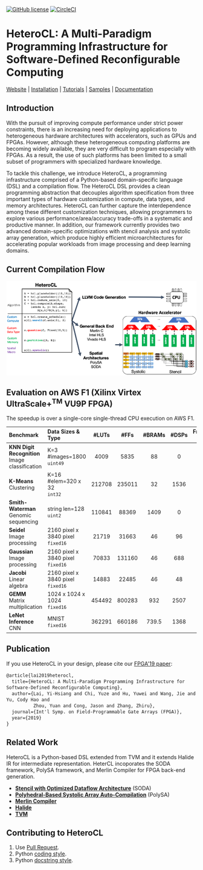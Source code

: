 [![GitHub license](https://dmlc.github.io/img/apache2.svg)](./LICENSE)
[![CircleCI](https://circleci.com/gh/cornell-zhang/heterocl/tree/master.svg?style=svg&circle-token=2b5ee9faf30b94aac41b61032d03e4654a65079d)](https://circleci.com/gh/cornell-zhang/heterocl/tree/master)

HeteroCL: A Multi-Paradigm Programming Infrastructure for Software-Defined Reconfigurable Computing
===================================================================================================

[Website](http://heterocl.csl.cornell.edu/web/index.html) | [Installation](http://heterocl.csl.cornell.edu/doc/installation.html) | [Tutorials](http://heterocl.csl.cornell.edu/doc/tutorials/index.html) | [Samples](http://heterocl.csl.cornell.edu/doc/samples/index.html) | [Documentation](http://heterocl.csl.cornell.edu/doc/index.html)

## Introduction

With the pursuit of improving compute performance under strict power constraints, there is an increasing need for deploying applications to heterogeneous hardware architectures with accelerators, such as GPUs and FPGAs. However, although these heterogeneous computing platforms are becoming widely available, they are very difficult to program especially with FPGAs. As a result, the use of such platforms has been limited to a small subset of programmers with specialized hardware knowledge.

To tackle this challenge, we introduce HeteroCL, a programming infrastructure comprised of a Python-based domain-specific language (DSL) and a compilation flow. The HeteroCL DSL provides a clean programming abstraction that decouples algorithm specification from three important types of hardware customization in compute, data types, and memory architectures. HeteroCL can further capture the interdependence among these different customization techniques, allowing programmers to explore various performance/area/accuracy trade-offs in a systematic and productive manner. In addition, our framework currently provides two advanced domain-specific optimizations with stencil analysis and systolic array generation, which produce highly efficient microarchitectures for accelerating popular workloads from image processing and deep learning domains.

## Current Compilation Flow

![flow](docs/github-flow.png)

## Evaluation on AWS F1 (Xilinx Virtex UltraScale+<sup>TM</sup> VU9P FPGA)
The speedup is over a single-core single-thread CPU execution on AWS F1.

| Benchmark | Data Sizes & Type | #LUTs | #FFs | #BRAMs | #DSPs | Freqency (MHz) | Speedup | Back End |
| :-------- | :---------------- | :----: | :----:| :-----: | :----: | :------------: | :------:| :------: |
| **KNN Digit Recognition**<br/>Image classification | K=3 #images=1800<br/>`uint49` | 4009 | 5835 | 88 | 0 | 250 | 12.5 | General |
| **K-Means**<br/> Clustering | K=16 #elem=320 x 32<br/>`int32` | 212708 | 235011 | 32 | 1536 | 190.6 | 16.0 | General |
| **Smith-Waterman**<br/> Genomic sequencing | string len=128<br/>`uint2` | 110841 | 88369 | 1409 | 0 | 152.2 | 20.9 | General |
| **Seidel**<br/> Image processing | 2160 pixel x 3840 pixel<br/>`fixed16` | 21719 | 31663 | 46 | 96 | 250 | 5.9 | Stencil |
| **Gaussian**<br/> Image processing | 2160 pixel x 3840 pixel<br/>`fixed16` | 70833 | 131160 | 46 | 688 | 250 | 13.2 | Stencil |
| **Jacobi**<br/> Linear algebra | 2160 pixel x 3840 pixel<br/>`fixed16` | 14883 | 22485 | 46 | 48 | 250 | 5.0 | Stencil |
| **GEMM**<br/> Matrix multiplication | 1024 x 1024 x 1024<br/>`fixed16` | 454492 | 800283 | 932 | 2507 | 236.8 | 8.9 | Systolic Array |
| **LeNet Inference**<br/> CNN | MNIST<br/>`fixed16` | 362291 | 660186 | 739.5 | 1368 | 250 | 10.6 | Systolic Array |


## Publication

If you use HeteroCL in your design, please cite our [FPGA'19 paper](http://www.csl.cornell.edu/~zhiruz/pdfs/heterocl-fpga2019.pdf):
```
@article{lai2019heterocl,
  title={HeteroCL: A Multi-Paradigm Programming Infrastructure for Software-Defined Reconfigurable Computing},
  author={Lai, Yi-Hsiang and Chi, Yuze and Hu, Yuwei and Wang, Jie and Yu, Cody Hao and 
          Zhou, Yuan and Cong, Jason and Zhang, Zhiru},
  journal={Int'l Symp. on Field-Programmable Gate Arrays (FPGA)},
  year={2019}
}
```

## Related Work

HeteroCL is a Python-based DSL extended from TVM and it extends Halide IR for intermediate representation. HeterCL incoporates the SODA framework, PolySA framework, and Merlin Compiler for FPGA back-end generation.

* **[Stencil with Optimized Dataflow Architecture](https://vast.cs.ucla.edu/~chiyuze/pub/iccad18.pdf)** (SODA)
* **[Polyhedral-Based Systolic Array Auto-Compilation](http://cadlab.cs.ucla.edu/~jaywang/papers/iccad18-polysa.pdf)** (PolySA)
* **[Merlin Compiler](https://www.falconcomputing.com/merlin-fpga-compiler/)**
* **[Halide](https://halide-lang.org)**
* **[TVM](https://tvm.ai)**

## Contributing to HeteroCL
1. Use [Pull Request](https://help.github.com/articles/about-pull-requests/).
2. Python [coding style](https://www.python.org/dev/peps/pep-0008/#descriptive-naming-styles).
3. Python [docstring style](https://numpydoc.readthedocs.io/en/latest/format.html#other-points-to-keep-in-mind).

